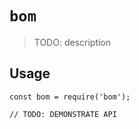 # `bom`

> TODO: description

## Usage

```
const bom = require('bom');

// TODO: DEMONSTRATE API
```
